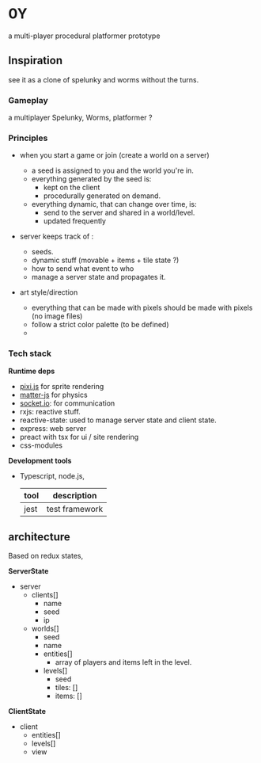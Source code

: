 # 0Y

a multi-player procedural platformer prototype

## Inspiration

see it as a clone of spelunky and worms without the turns.

### Gameplay

a multiplayer Spelunky, Worms, platformer ?

### Principles

- when you start a game or join (create a world on a server)

  - a seed is assigned to you and the world you're in.
  - everything generated by the seed is:
    - kept on the client
    - procedurally generated on demand.
  - everything dynamic, that can change over time, is:
    - send to the server and shared in a world/level.
    - updated frequently

- server keeps track of :
  - seeds.
  - dynamic stuff (movable + items + tile state ?)
  - how to send what event to who
  - manage a server state and propagates it.

- art style/direction
  - everything that can be made with pixels should be made with pixels (no image files)
  - follow a strict color palette (to be defined)
  - 

### Tech stack

**Runtime deps**

- [pixi.js]() for sprite rendering
- [matter-js]() for physics
- [socket.io](): for communication
- rxjs: reactive stuff.
- reactive-state: used to manage server state and client state.
- express: web server
- preact with tsx for ui / site rendering
- css-modules

**Development tools**

- Typescript, node.js,

  | tool | description    |
  | ---- | -------------- |
  | jest | test framework |

## architecture

Based on redux states,

**ServerState**

- server
  - clients[]
    - name
    - seed
    - ip
  - worlds[]
    - seed
    - name
    - entities[]
      - array of players and items left in the level.
    - levels[]
      - seed
      - tiles: []
      - items: []

**ClientState**

- client
  - entities[]
  - levels[]
  - view
